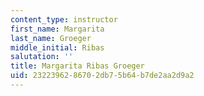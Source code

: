 ```yaml
---
content_type: instructor
first_name: Margarita
last_name: Groeger
middle_initial: Ribas
salutation: ''
title: Margarita Ribas Groeger
uid: 23223962-8670-2db7-5b64-b7de2aa2d9a2
---
```

